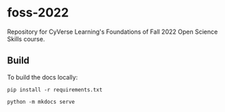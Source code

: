 # foss-2022
Repository for CyVerse Learning's Foundations of Fall 2022 Open Science Skills course.

## Build

To build the docs locally:

```
pip install -r requirements.txt

python -m mkdocs serve
```
